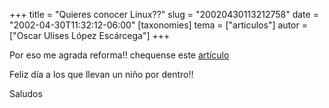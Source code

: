 +++
title = "Quieres conocer Linux??"
slug = "20020430113212758"
date = "2002-04-30T11:32:12-06:00"
[taxonomies]
tema = ["articulos"]
autor = ["Oscar Ulises López Escárcega"]
+++

Por eso me agrada reforma!! chequense este
[artículo](http://www.reforma.com/tecnologia/Articulo/190409/#nota)

Feliz día a los que llevan un niño por dentro!!

Saludos

